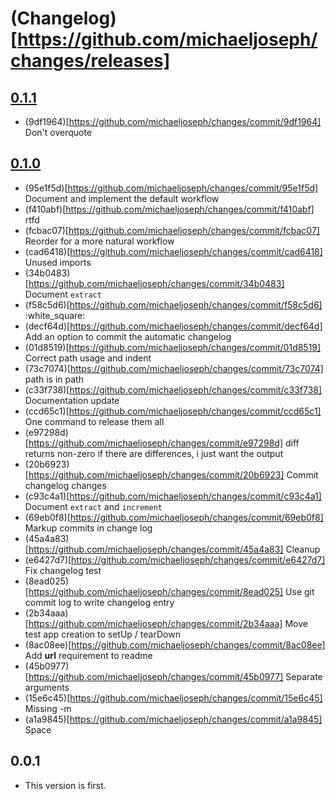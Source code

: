# (Changelog)[https://github.com/michaeljoseph/changes/releases]

## [0.1.1](https://github.com/yola/demands/compare/0.1.0...0.1.1)

* (9df1964)[https://github.com/michaeljoseph/changes/commit/9df1964] Don't overquote

## [0.1.0](https://github.com/yola/demands/compare/0.0.1...0.1.0)

* (95e1f5d)[https://github.com/michaeljoseph/changes/commit/95e1f5d] Document and implement the default workflow
* (f410abf)[https://github.com/michaeljoseph/changes/commit/f410abf] rtfd
* (fcbac07)[https://github.com/michaeljoseph/changes/commit/fcbac07] Reorder for a more natural workflow
* (cad6418)[https://github.com/michaeljoseph/changes/commit/cad6418] Unused imports
* (34b0483)[https://github.com/michaeljoseph/changes/commit/34b0483] Document `extract`
* (f58c5d6)[https://github.com/michaeljoseph/changes/commit/f58c5d6] :white_square:
* (decf64d)[https://github.com/michaeljoseph/changes/commit/decf64d] Add an option to commit the automatic changelog
* (01d8519)[https://github.com/michaeljoseph/changes/commit/01d8519] Correct path usage and indent
* (73c7074)[https://github.com/michaeljoseph/changes/commit/73c7074] path is in path
* (c33f738)[https://github.com/michaeljoseph/changes/commit/c33f738] Documentation update
* (ccd65c1)[https://github.com/michaeljoseph/changes/commit/ccd65c1] One command to release them all
* (e97298d)[https://github.com/michaeljoseph/changes/commit/e97298d] diff returns non-zero if there are differences, i just want the output
* (20b6923)[https://github.com/michaeljoseph/changes/commit/20b6923] Commit changelog changes
* (c93c4a1)[https://github.com/michaeljoseph/changes/commit/c93c4a1] Document `extract` and `increment`
* (69eb0f8)[https://github.com/michaeljoseph/changes/commit/69eb0f8] Markup commits in change log
* (45a4a83)[https://github.com/michaeljoseph/changes/commit/45a4a83] Cleanup
* (e6427d7)[https://github.com/michaeljoseph/changes/commit/e6427d7] Fix changelog test
* (8ead025)[https://github.com/michaeljoseph/changes/commit/8ead025] Use git commit log to write changelog entry
* (2b34aaa)[https://github.com/michaeljoseph/changes/commit/2b34aaa] Move test app creation to setUp / tearDown
* (8ac08ee)[https://github.com/michaeljoseph/changes/commit/8ac08ee] Add __url__ requirement to readme
* (45b0977)[https://github.com/michaeljoseph/changes/commit/45b0977] Separate arguments
* (15e6c45)[https://github.com/michaeljoseph/changes/commit/15e6c45] Missing -m
* (a1a9845)[https://github.com/michaeljoseph/changes/commit/a1a9845] Space

## 0.0.1

* This version is first.